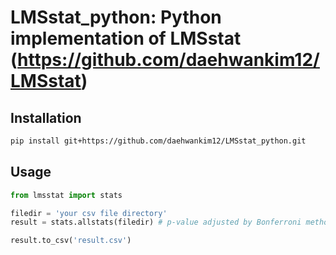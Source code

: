 # LMSstat_python: Python implementation of LMSstat (https://github.com/daehwankim12/LMSstat)

## Installation

```bash
pip install git+https://github.com/daehwankim12/LMSstat_python.git
```

## Usage

```python
from lmsstat import stats

filedir = 'your csv file directory'
result = stats.allstats(filedir) # p-value adjusted by Bonferroni method

result.to_csv('result.csv')
```
